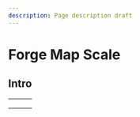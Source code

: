 ```yaml
---
description: Page description draft
---
```


# Forge Map Scale

## Intro



|   |   |   |
| - | - | - |
|   |   |   |
|   |   |   |
|   |   |   |

